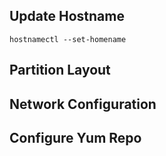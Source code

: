 ## Update Hostname

	hostnamectl --set-homename

## Partition Layout

## Network Configuration

## Configure Yum Repo
